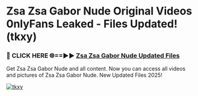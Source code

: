 # Zsa Zsa Gabor Nude Original Videos 0nlyFans Leaked - Files Updated! (tkxy)

<h3>🔴 CLICK HERE 🌐==►► <a href="https://tinyurl.com/4mcuefdz" rel="nofollow">Zsa Zsa Gabor Nude Updated Files</a></h3>

Get Zsa Zsa Gabor Nude and all content. Now you can access all videos and pictures of Zsa Zsa Gabor Nude. New Updated Files 2025!

[![tkxy](https://i.imgur.com/StAQSOY.gif)](https://tinyurl.com/4mcuefdz)
